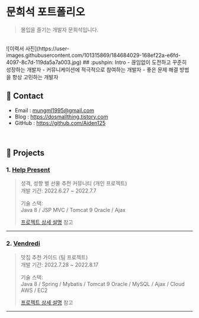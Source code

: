 # 문희석 포트폴리오
>몰입을 즐기는 개발자 문희석입니다.

</br>
![이력서 사진](https://user-images.githubusercontent.com/101315869/184684029-168ef22a-e6fd-4097-8c7d-119da5a7a003.jpg)
## :pushpin: Intro
- 끊임없이 도전하고 꾸준히 성장하는 개발자
- 커뮤니케이션에 적극적으로 참여하는 개발자
- 좋은 문제 해결 방법을 항상 고민하는 개발자

</br>

## :pushpin: Contact
- Email : mungml1995@gmail.com
- Blog : https://dosmallthing.tistory.com
- GitHub : https://github.com/Aiden125

</br>

## :pushpin: Projects
### 1. [Help Present](https://github.com/Aiden125/Help_present)
>성격, 성향 별 선물 추천 커뮤니티 (개인 프로젝트)  
>개발 기간: 2022.6.27 ~ 2022.7.7  
>  
>기술 스택:  
>Java 8 / JSP MVC / Tomcat 9
>Oracle / Ajax
>  
>[프로젝트 상세 설명](https://github.com/Integerous/goQuality) 참고

---

### 2. [Vendredi](https://github.com/Aiden125/Vendredi)
>맛집 추천 가이드  (팀 프로젝트)  
>개발 기간: 2022.7.28 ~ 2022.8.17  
>  
>기술 스택:  
>Java 8 / Spring / Mybatis / Tomcat 9 
>Oracle / MySQL / Ajax / Cloud AWS / EC2 
>  
>[프로젝트 상세 설명](https://github.com/Aiden125/Vendredi) 참고

---
